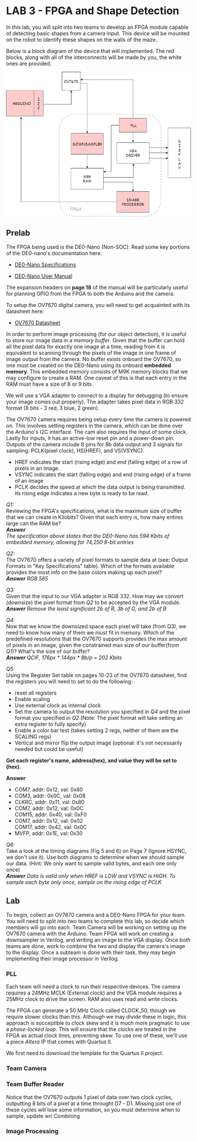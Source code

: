 # LAB 3 - FPGA and Shape Detection

In this lab, you will split into two teams to develop an FPGA module capable of detecting basic shapes from a camera input. This device will be mounted on the robot to identify these shapes on the walls of the maze.

Below is a block diagram of the device that will implemented. The red blocks, along with all of the interconnects will be made by you, the white ones are provided.    

![BLOCK DIAGRAM](images/Lab3BlockDiagram.png "Block, Lock, and Drop it")

## Prelab

The FPGA being used is the DE0-Nano (Non-SOC). Read some key portions of the DE0-nano's documentation here:

* [DE0-Nano Specifications](http://www.terasic.com.tw/cgi-bin/page/archive.pl?Language=English&CategoryNo=165&No=593&PartNo=2 "Specs")

* [DE0-Nano User Manual](http://www.ti.com/lit/ug/tidu737/tidu737.pdf "The Manual")

The expansion headers on **page 18** of the manual will be particularly useful for planning GPIO from the FPGA to both the Arduino and the camera.

To setup the OV7670 digital camera, you will need to get acquainted with its datasheet here:

* [OV7670 Datasheet](https://www.voti.nl/docs/OV7670.pdf "Camera stuff")

In order to perform image processing (for our object detection), it is useful to store our image data in a *memory buffer*. Given that the buffer can hold all the pixel data for exactly one image at a time, reading from it is equivalent to scanning through the pixels of the image in one frame of image output from the camera. No buffer exists onboard the OV7670, so one must be created on the DE0-Nano using its onboard **embedded memory**. This embedded memory consists of M9K memory blocks that we may configure to create a RAM. One caveat of this is that each entry in the RAM must have a size of 8 or 9 bits.

We will use a VGA adapter to connect to a display for debugging (to ensure your image comes out properly). The adapter takes pixel data in RGB 332 format (8 bits - 3 red, 3 blue, 2 green). 

The OV7670 camera requires being setup every time the camera is powered on. This involves setting registers in the camera, which can be done over the Arduino's I2C interface. The cam also requires the input of some clock. Lastly for inputs, it has an active-low reset pin and a power-down pin. Outputs of the camera include 8 pins for 8b data output and 3 signals for sampling: PCLK(pixel clock), HS(HREF), and VS(VSYNC).
- HREF indicates the start (rising edge) and end (falling edge) of a row of pixels in an image.
- VSYNC indicates the start (falling edge) and end (rising edge) of a frame of an image
- PCLK decides the speed at which the data output is being transmitted. Its rising edge indicates a new byte is ready to be read.

*Q1:*  
Reviewing the FPGA's specifications, what is the maximum size of buffer that we can create in Kilobits? Given that each entry is, how many entires large can the RAM be?  
***Answer***   
*The specification above states that the DE0-Nano has 594 Kbits of embedded memory, allowing for 74,250 8-bit entries*

*Q2:*  
The OV7670 offers a variety of pixel formats to sample data at (see: Output Formats in "Key Specifications" table). Which of the formats available provides the most info on the base colors making up each pixel?  
 ***Answer***
*RGB 565*

*Q3:*  
Given that the input to our VGA adapter is RGB 332. How may we convert (downsize) the pixel format from *Q2* to be accepted by the VGA module.  
 ***Answer***
*Remove the least significant 2b of R, 3b of G, and 2b of B*

*Q4:*  
Now that we know the downsized space each pixel will take (from Q3), we need to know how many of them we must fit in memory. Which of the predefined resolutions that the OV7670 supports provides the max amount of pixels in an image, given the constrained max size of our buffer(from *Q1*)? What's the size of our buffer?  
***Answer***
*QCIF,* 
*176px * 144px * 8b/p  = 202 Kbits*

*Q5:*  
Using the Register Set table on pages 10-23 of the OV7670 datasheet, find the registers you will need to set to do the following:  
- reset all registers
- Enable scaling
- Use external clock as internal clock
- Set the camera to output the resolution you specified in *Q4* and the pixel format you specified in *Q2*.(Note: The pixel format will take setting an extra register to fully specify)
- Enable a color bar test (takes setting 2 regs, neither of them are the SCALING regs)
- Vertical and mirror flip the output image (optional: it's not necessarily needed but could be useful)  

**Get each register's name, address(hex), and value they will be set to (hex).**  

**Answer**
- COM7,  addr: 0x12, val: 0x80
- COM3,  addr: 0x0C, val: 0x08
- CLKRC, addr: 0x11, val: 0x80
- COM7,  addr: 0x12, val: 0x0C  
  COM15, addr: 0x40, val: 0xF0
- COM7,  addr: 0x12, val: 0x02  
  COM17, addr: 0x42, val: 0x0C
- MVFP,  addr: 0x1E, val: 0x30

*Q6:*  
Take a look at the timing diagrams (Fig 5 and 6) on Page 7 (Ignore HSYNC, we don't use it). Use both diagrams to determine when we should sample our data. (Hint: We only want to sample valid bytes, and each one only once)  
***Answer***
*Data is valid only when HREF is LOW and VSYNC is HIGH. To sample each byte only once, sample on the rising edge of PCLK*

## Lab

To begin, collect an OV7670 camera and a DE0-Nano FPGA for your team. You will need to split into two teams to complete this lab, so decide which members will go into each. Team Camera will be working on setting up the OV7670 camera with the Arduino. Team FPGA will work on creating a downsampler in Verilog, and writing an image to the VGA display. Once *both* teams are done, work to combine the two and display the camera's image to the display. Once a subteam is done with their task. they may begin implementing their image processor in Verilog.

### PLL
Each team will need a clock to run their respective devices. The camera requires a 24MHz MCLK (External clock) and the VGA module requires a 25MHz clock to drive the screen. RAM also uses read and write clocks. 

The FPGA can generate a 50 MHz Clock called CLOCK_50, though we require slower clocks than this. Although we may divide these in logic, this approach is succeptible to clock skew and it is much more pragmatic to use a *phase-locked loop*. This will ensure that the clocks are treated in the FPGA as actual clock lines, preventing skew. To use one of these, we'll use a piece *Altera* IP that comes with Quartus II.

We first need to download the template for the Quartus II project.  

### Team Camera

### Team Buffer Reader
Notice that the OV7670 outputs 1 pixel of data over two clock cycles, outputting 8 bits of a pixel at a time throught D7 - D1. Missing just one of these cycles will lose some information, so you must determine when to sample, update wri
Combining

### Image Processing



